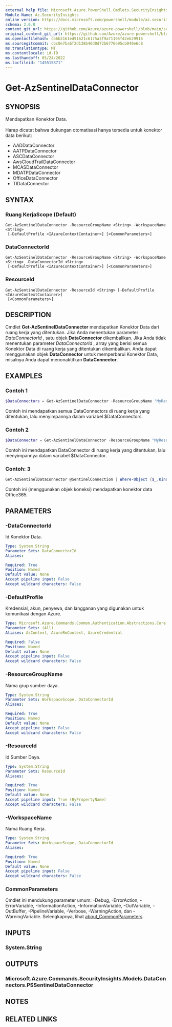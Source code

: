```yaml
---
external help file: Microsoft.Azure.PowerShell.Cmdlets.SecurityInsights.dll-Help.xml
Module Name: Az.SecurityInsights
online version: https://docs.microsoft.com/powershell/module/az.securityinsights/get-azsentineldataconnector
schema: 2.0.0
content_git_url: https://github.com/Azure/azure-powershell/blob/main/src/SecurityInsights/SecurityInsights/help/Get-AzSentinelDataConnector.md
original_content_git_url: https://github.com/Azure/azure-powershell/blob/main/src/SecurityInsights/SecurityInsights/help/Get-AzSentinelDataConnector.md
ms.openlocfilehash: cb6b2161ed91621c6175a3f9a71195f42eb29916
ms.sourcegitcommit: cbc0e7ba6f2d138b46d0d72b6776e95cb040e6c8
ms.translationtype: MT
ms.contentlocale: id-ID
ms.lasthandoff: 05/24/2022
ms.locfileid: "145515871"
---
```

# Get-AzSentinelDataConnector

## SYNOPSIS
Mendapatkan Konektor Data. <br/><br/>
Harap dicatat bahwa dukungan otomatisasi hanya tersedia untuk konektor data berikut:
* AADDataConnector
* AATPDataConnector
* ASCDataConnector
* AwsCloudTrailDataConnector
* MCASDataConnector
* MDATPDataConnector
* OfficeDataConnector
* TIDataConnector

## SYNTAX

### Ruang KerjaScope (Default)
```
Get-AzSentinelDataConnector -ResourceGroupName <String> -WorkspaceName <String>
 [-DefaultProfile <IAzureContextContainer>] [<CommonParameters>]
```

### DataConnectorId
```
Get-AzSentinelDataConnector -ResourceGroupName <String> -WorkspaceName <String> -DataConnectorId <String>
 [-DefaultProfile <IAzureContextContainer>] [<CommonParameters>]
```

### ResourceId
```
Get-AzSentinelDataConnector -ResourceId <String> [-DefaultProfile <IAzureContextContainer>]
 [<CommonParameters>]
```

## DESCRIPTION
Cmdlet **Get-AzSentinelDataConnector** mendapatkan Konektor Data dari ruang kerja yang ditentukan.
Jika Anda menentukan parameter *DataConnectorId* , satu objek **DataConnector** dikembalikan.
Jika Anda tidak menentukan parameter *DataConnectorId* , array yang berisi semua Konektor Data di ruang kerja yang ditentukan dikembalikan.
Anda dapat menggunakan objek **DataConnector** untuk memperbarui Konektor Data, misalnya Anda dapat menonaktifkan **DataConnector**.

## EXAMPLES

### Contoh 1
```powershell
$DataConnectors = Get-AzSentinelDataConnector -ResourceGroupName "MyResourceGroup" -WorkspaceName "MyWorkspaceName"
```

Contoh ini mendapatkan semua DataConnectors di ruang kerja yang ditentukan, lalu menyimpannya dalam variabel $DataConnectors.

### Contoh 2
```powershell
$DataConnector = Get-AzSentinelDataConnector -ResourceGroupName "MyResourceGroup" -WorkspaceName "MyWorkspaceName" -DataConnectorId "MyDataConnectorId"
```

Contoh ini mendapatkan DataConnector di ruang kerja yang ditentukan, lalu menyimpannya dalam variabel $DataConnector.

### Contoh: 3
```powershell
Get-AzSentinelDataConnector @SentinelConnection | Where-Object {$_.Kind -eq "Office365"}
```

Contoh ini (menggunakan objek koneksi) mendapatkan konektor data Office365.

## PARAMETERS

### -DataConnectorId
Id Konektor Data.

```yaml
Type: System.String
Parameter Sets: DataConnectorId
Aliases:

Required: True
Position: Named
Default value: None
Accept pipeline input: False
Accept wildcard characters: False
```

### -DefaultProfile
Kredensial, akun, penyewa, dan langganan yang digunakan untuk komunikasi dengan Azure.

```yaml
Type: Microsoft.Azure.Commands.Common.Authentication.Abstractions.Core.IAzureContextContainer
Parameter Sets: (All)
Aliases: AzContext, AzureRmContext, AzureCredential

Required: False
Position: Named
Default value: None
Accept pipeline input: False
Accept wildcard characters: False
```

### -ResourceGroupName
Nama grup sumber daya.

```yaml
Type: System.String
Parameter Sets: WorkspaceScope, DataConnectorId
Aliases:

Required: True
Position: Named
Default value: None
Accept pipeline input: False
Accept wildcard characters: False
```

### -ResourceId
Id Sumber Daya.

```yaml
Type: System.String
Parameter Sets: ResourceId
Aliases:

Required: True
Position: Named
Default value: None
Accept pipeline input: True (ByPropertyName)
Accept wildcard characters: False
```

### -WorkspaceName
Nama Ruang Kerja.

```yaml
Type: System.String
Parameter Sets: WorkspaceScope, DataConnectorId
Aliases:

Required: True
Position: Named
Default value: None
Accept pipeline input: False
Accept wildcard characters: False
```

### CommonParameters
Cmdlet ini mendukung parameter umum: -Debug, -ErrorAction, -ErrorVariable, -InformationAction, -InformationVariable, -OutVariable, -OutBuffer, -PipelineVariable, -Verbose, -WarningAction, dan -WarningVariable. Selengkapnya, lihat [about_CommonParameters](http://go.microsoft.com/fwlink/?LinkID=113216)

## INPUTS

### System.String
## OUTPUTS

### Microsoft.Azure.Commands.SecurityInsights.Models.DataConnectors.PSSentinelDataConnector
## NOTES

## RELATED LINKS

